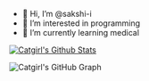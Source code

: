- 👋 Hi, I’m @sakshi-i
- 👀 I’m interested in programming
- 🌱 I’m currently learning medical


[![Catgirl's Github Stats](https://github-readme-stats.vercel.app/api?username=sakshi-rainbow&show_icons=true&theme=synthwave&count_private=true)](https://github.com/sakshi-i)

![Catgirl's GitHub Graph](https://activity-graph.herokuapp.com/graph?username=sakshi-rainbow&custom_title=My%20Graph&bg_color=241731&line=f20f80&color=f52f91&point=fdf5ea&hide_border=true&area=false&area_color=fdf5ea)


